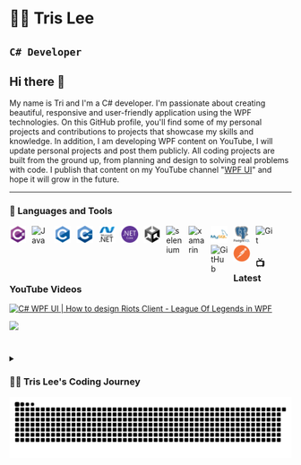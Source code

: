 # 🐱‍💻 Tris Lee
**`C# Developer`**
--- 
Hi there 👋
---
My name is Tri and I'm a C# developer. I'm passionate about creating beautiful, responsive and user-friendly application using the WPF technologies. On this GitHub profile, you'll find some of my personal projects and contributions to projects that showcase my skills and knowledge. In addition, I am developing WPF content on YouTube, I will update personal projects and post them publicly.
All coding projects are built from the ground up, from planning and design to solving real problems with code.
I publish that content on my YouTube channel "[WPF UI][youtube]" and hope it will grow in the future.

---

### 🧰 Languages and Tools

<img align="left" alt="C#" width="30px" style="padding-right:10px;" src="https://github.com/devicons/devicon/blob/v2.16.0/icons/csharp/csharp-original.svg"/>
<img align="left" alt="Java" width="30px" style="padding-right:10px;" src="https://cdn.jsdelivr.net/gh/devicons/devicon/icons/java/java-original.svg"/>
<img align="left" alt="C" width="30px" style="padding-right:10px;"  src="https://raw.githubusercontent.com/devicons/devicon/master/icons/c/c-original.svg"/>
<img align="left" alt="C++" width="30px" style="padding-right:10px;" src="https://raw.githubusercontent.com/devicons/devicon/master/icons/cplusplus/cplusplus-original.svg"/> 
<img align="left" alt="DotNet" width="30px" style="padding-right:10px;" src="https://github.com/devicons/devicon/blob/v2.16.0/icons/dot-net/dot-net-original-wordmark.svg"/>
<img align="left" alt="DotNetCore" width="30px" style="padding-right:10px;" src="https://github.com/devicons/devicon/blob/v2.16.0/icons/dotnetcore/dotnetcore-original.svg"/>
<img align="left" alt="Unity" width="30px" style="padding-right:10px;" src="https://github.com/devicons/devicon/blob/v2.16.0/icons/unity/unity-original.svg"/>
<img align="left" alt="selenium" width="30px" style="padding-right:10px;"  src="https://raw.githubusercontent.com/detain/svg-logos/780f25886640cef088af994181646db2f6b1a3f8/svg/selenium-logo.svg"/>
<img align="left" alt="xamarin" width="30px" style="padding-right:10px;"  src="https://raw.githubusercontent.com/detain/svg-logos/780f25886640cef088af994181646db2f6b1a3f8/svg/xamarin.svg"/>
<img align="left" alt="MySql" width="30px" style="padding-right:10px;" src="https://github.com/devicons/devicon/blob/v2.16.0/icons/mysql/mysql-original-wordmark.svg"/>
<img align="left" alt="PostgresSQL" width="30px" style="padding-right:10px;"  src="https://raw.githubusercontent.com/devicons/devicon/master/icons/postgresql/postgresql-original-wordmark.svg"/>
<img align="left" alt="Git" width="30px" style="padding-right:10px;" src="https://cdn.jsdelivr.net/gh/devicons/devicon/icons/git/git-original.svg" />
<img align="left" alt="GitHub" width="30px" style="padding-right:10px;" src="https://cdn.jsdelivr.net/gh/devicons/devicon/icons/github/github-original.svg" />
<img align="left" alt="Postman" width="30px" style="padding-right:10px;" src="https://github.com/devicons/devicon/blob/v2.16.0/icons/postman/postman-original.svg"/>
<br />

#

### 📺 Latest YouTube Videos

<!-- BEGIN YOUTUBE-CARDS -->
[![C# WPF UI | How to design Riots Client - League Of Legends in WPF](https://ytcards.demolab.com/?id=ZjuU8j6v3H0&title=C%23+WPF+UI+%7C+How+to+design+Riots+Client+-+League+Of+Legends+in+WPF&lang=en&timestamp=1677946593&background_color=%230d1117&title_color=%23ffffff&stats_color=%23dedede&max_title_lines=1&width=250&border_radius=5 "C# WPF UI | How to design Riots Client - League Of Legends in WPF")](https://www.youtube.com/watch?v=ZjuU8j6v3H0)
<!-- END YOUTUBE-CARDS -->
[<img src="https://custom-icon-badges.demolab.com/badge/-Subscribe%20For%20More-red?style=for-the-badge&logo=video&logoColor=white"/>](https://www.youtube.com/@wpfuivn?sub_confirmation=1)

#

<details>
 <summary><h3>👨‍💻 Tris Lee's Coding Journey</h3></summary>
   Updating...


   [youtube]: https://www.youtube.com/@wpfuivn
</details>
   
<picture>
  <source media="(prefers-color-scheme: dark)" srcset="https://raw.githubusercontent.com/trile12/trile12/output/github-snake-dark.svg" />
  <source media="(prefers-color-scheme: light)" srcset="https://raw.githubusercontent.com/trile12/trile12/output/github-snake.svg" />
  <img alt="github-snake" src="https://raw.githubusercontent.com/trile12/trile12/output/github-snake.svg" />
</picture>
